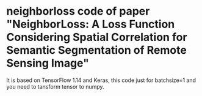 # neighborloss code of paper "NeighborLoss: A Loss Function Considering Spatial Correlation for Semantic Segmentation of Remote Sensing Image"
It is based on TensorFlow 1.14 and Keras, this code just for batchsize=1  and you need to tansform tensor to numpy.
